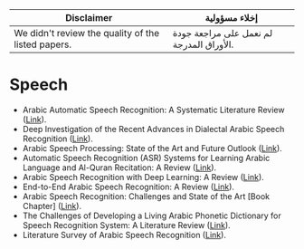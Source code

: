 |Disclaimer| إخلاء مسؤولية |
|----------|----------------|
| We didn't review the quality of the listed papers.  | لم نعمل على مراجعة جودة الأوراق المدرجة. |

# Speech
- Arabic Automatic Speech Recognition: A Systematic Literature Review ([Link](https://www.mdpi.com/2076-3417/12/17/8898)).
- Deep Investigation of the Recent Advances in Dialectal Arabic Speech Recognition ([Link](https://ieeexplore.ieee.org/document/9780142)).
- Arabic Speech Processing: State of the Art and Future Outlook ([Link](https://link.springer.com/chapter/10.1007/978-981-19-3444-5_5)).
- Automatic Speech Recognition (ASR) Systems for Learning Arabic Language and Al-Quran Recitation: A Review ([Link](https://d1wqtxts1xzle7.cloudfront.net/68918547/V10I7202116-with-cover-page-v2.pdf?Expires=1666952652&Signature=KK2jrbXvVXy0caRqLKsb-XlrVwb4oIqljvp73erdF1RwC3IQLt0AAxrzYGW-geRBs3NLnCds1bdHP7SJmWITNY5uZPo7FEAQVImquJ~w04zoKVS4y5VOV9n7f7Jq-G7unyOIbBqXYpyQmTywvBYOxpHrPbdtnfPls8a4VeHScxxfd77~E~8Top3VSMUX4S4~~lvBua3eKmsUd8Rgqp~0Ac4fh5-iY5vOK73-ojolDOxarXCnrk85WFfS2t240e9rr-vtrnO-DKaASWwriizAhaCPWSm9aAiYlqJcwIJo6hICNEVK8XmVTC2aqmr5VFAQAHx-Aw~YoeHzlFc9JgY57Q__&Key-Pair-Id=APKAJLOHF5GGSLRBV4ZA)).
- Arabic Speech Recognition with Deep Learning: A Review ([Link](https://link.springer.com/chapter/10.1007/978-3-030-21902-4_2)).
- End-to-End Arabic Speech Recognition: A Review ([Link](https://www.researchgate.net/profile/Hamzah-Alsayadi/publication/344799361_End-to-End_Arabic_Speech_Recognition_A_Review/links/5f90babfa6fdccfd7b74575d/End-to-End-Arabic-Speech-Recognition-A-Review.pdf)).
- Arabic Speech Recognition: Challenges and State of the Art [Book Chapter] ([Link](https://www.worldscientific.com/doi/abs/10.1142/9789813229396_0001)).
-  The Challenges of Developing a Living Arabic Phonetic Dictionary for Speech Recognition System: A Literature Review ([Link](https://journals.aijr.org/index.php/ajss/article/view/3633)).
-  Literature Survey of Arabic Speech Recognition ([Link](https://ieeexplore.ieee.org/abstract/document/8374215)).

